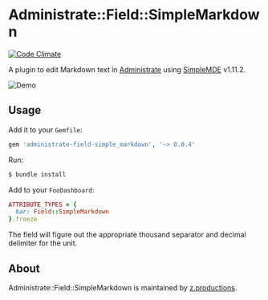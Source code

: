 # Administrate::Field::SimpleMarkdown

[![Code Climate](https://codeclimate.com/github/zooppa/administrate-field-simple_markdown/badges/gpa.svg)](https://codeclimate.com/github/zooppa/administrate-field-simple_markdown)

A plugin to edit Markdown text in [Administrate] using [SimpleMDE] v1.11.2.

![Demo](https://raw.githubusercontent.com/zooppa/administrate-field-simple_markdown/master/demo.gif)

## Usage

Add it to your `Gemfile`:

```ruby
gem 'administrate-field-simple_markdown', '~> 0.0.4'
```

Run:

```bash
$ bundle install
```

Add to your `FooDashboard`:

```ruby
ATTRIBUTE_TYPES = {
  bar: Field::SimpleMarkdown
}.freeze
```
The field will figure out the appropriate thousand separator and decimal delimiter for the unit.

## About

Administrate::Field::SimpleMarkdown is maintained by [z.productions].

[Administrate]: https://github.com/thoughtbot/administrate
[SimpleMDE]: https://github.com/NextStepWebs/simplemde-markdown-editor
[z.productions]: https://www.z.productions/
